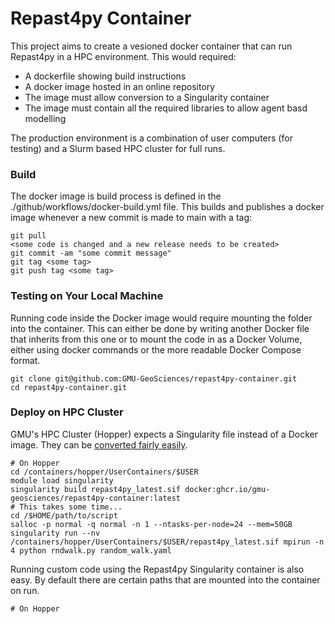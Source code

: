 # Repast4py Container
This project aims to create a vesioned docker container that can run Repast4py in a HPC environment. This would required:

  - A dockerfile showing build instructions
  - A docker image hosted in an online repository
  - The image must allow conversion to a Singularity container
  - The image must contain all the required libraries to allow agent basd modelling

The production environment is a combination of user computers (for testing) and a Slurm based HPC cluster for full runs.

### Build
The docker image is build process is defined in the ./github/workflows/docker-build.yml file. This builds and publishes a docker image whenever a new commit is made to main with a tag:

```
git pull
<some code is changed and a new release needs to be created>
git commit -am "some commit message"
git tag <some tag>
git push tag <some tag>
```
### Testing on Your Local Machine
Running code inside the Docker image would require mounting the folder into the container. This can either be done by writing another Docker file that inherits from this one or to mount the code in as a Docker Volume, either using docker commands or the more readable Docker Compose format.

```
git clone git@github.com:GMU-GeoSciences/repast4py-container.git
cd repast4py-container.git

```

### Deploy on HPC Cluster

GMU's HPC Cluster (Hopper) expects a Singularity file instead of a Docker image. They can be [converted fairly easily](https://wiki.orc.gmu.edu/mkdocs/Containerized_jobs_on_Hopper/#building-your-own-containers). 

```
# On Hopper
cd /containers/hopper/UserContainers/$USER
module load singularity
singularity build repast4py_latest.sif docker:ghcr.io/gmu-geosciences/repast4py-container:latest
# This takes some time...
cd /$HOME/path/to/script
salloc -p normal -q normal -n 1 --ntasks-per-node=24 --mem=50GB
singularity run --nv /containers/hopper/UserContainers/$USER/repast4py_latest.sif mpirun -n 4 python rndwalk.py random_walk.yaml
```

Running custom code using the Repast4py Singularity container is also easy. By default there are certain paths that are mounted into the container on run. 

```
# On Hopper

```
